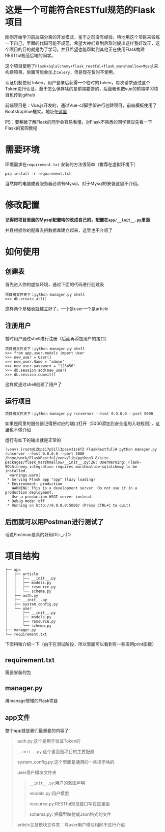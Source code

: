 # 这是一个可能符合RESTful规范的Flask项目

刚刚开始学习前后端分离的开发模式，鉴于之前没有经验，特地用这个项目来锻炼一下自己，里面的代码可能不规范，希望大神们看到后及时提出这样我好改正，这个项目的目的就是为了学习，并且希望也能帮助到其他正在使用Flask构建RESTful规范后端的同学。

这个项目使用了`Flask+Sqlalchemy+flask_restful+flask_marshmallow+Mysql`来构建项目，后面可能会加上`Celery`，但是现在暂时不使用。

认证机制使用Token，用户登录后获得一个临时的Token，每次请求通过这个Token进行认证。至于怎么保存啥的是前端要管的，后面我也把vue的前端学习项目也传到github



前端项目是：Vue.js开发的，通过Vue-cli脚手架进行创建项目，前端模板使用了BootstrapVue框架。地址在[这里](https://github.com/WRAllen/MyVue)



PS：要稍微了解Flask的同学会容易看懂，对Flask不熟悉的同学建议先看一下Flask的官网教程

# 需要环境

环境需求在`requirement.txt` 安装的方法很简单（推荐在虚拟环境下）

```shell
pip install -r requirement.txt
```

当然你的电脑或者服务器必须有Mysql，对于Mysql的安装这里不介绍。

# 修改配置

**记得把项目里面的Mysql配置啥的改成自己的，配置在`app/__init__.py`里面**

并且根据你的配置去把数据库建立起来，这里也不介绍了

# 如何使用

## 创建表

首先进入你的虚拟环境，通过下面的代码进行创建表

```shell
项目根文件夹下：python manager.py shell
>>> db.create_all()
```

这样两个基础表就建立好了，一个是user一个是article

## 注册用户

暂时用户通过shell进行注册（后面再添加用户的接口）

```shell
项目根文件夹下：python manager.py shell
>>> from app.user.models import User
>>> new_user = User()
>>> new_user.Name = "admin"
>>> new_user.password = "123456"
>>> db.session.add(new_user)
>>> db.session.commit()
```

这样就通过shell创建了用户了

## 运行项目

```shell
项目根文件夹下：python manager.py runserver --host 0.0.0.0 --port 5000
```

如果是阿里的服务器记得把对应的端口打开（5000添加到安全组的入站规则），这里也不做介绍

运行有如下的输出就是正常的

```shell
(venv) [root@iZbp117p51ll3pasv31s6fZ FlaskRestful]# python manager.py runserver --host 0.0.0.0 --port 5000
/home/work/FlaskRestful/venv/lib/python3.8/site-packages/flask_marshmallow/__init__.py:26: UserWarning: Flask-SQLAlchemy integration requires marshmallow-sqlalchemy to be installed.
  warnings.warn(
 * Serving Flask app "app" (lazy loading)
 * Environment: production
   WARNING: This is a development server. Do not use it in a production deployment.
   Use a production WSGI server instead.
 * Debug mode: off
 * Running on http://0.0.0.0:5000/ (Press CTRL+C to quit)
```

## 后面就可以用Postman进行测试了

话说Postman是真的好用O(∩_∩)O

# 项目结构

```
├── app
│   ├── article
│   │   ├── __init__.py
│   │   ├── models.py
│   │   ├── resource.py
│   │   └── schema.py
│   ├── auth.py
│   ├── __init__.py
│   ├── system_config.py
│   └── user
│       ├── __init__.py
│       ├── models.py
│       ├── resource.py
│       └── schema.py
├── manager.py
└── requirement.txt
```

下面稍微介绍一下（由于在测试阶段，所以里面可以看到有一些没用print函数）

## requirement.txt

需要安装的包

## manager.py

用manage管理的Flask项目

## app文件

整个app就是我们最重要的内容了

> auth.py:这个是用于验证Token的
>
> `__init__.py`:这个里面是项目的主要配置
>
> system_config.py:这个里面是通用的一些提示啥的
>
> user用户模块文件夹
>
> >`__init__.py`:用户的蓝图声明
> >
> >models.py:用户模型
> >
> >resource.py:RESTful规范接口写在这里面
> >
> >schema.py: 把模型映射成Json格式的文件 
>
> article文章模块文件夹：与user用户模块相同不进行介绍
